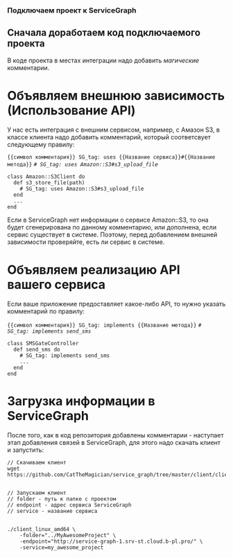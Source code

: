 ### Подключаем проект к ServiceGraph

## Сначала доработаем код подключаемого проекта

В коде проекта в местах интеграции надо добавить *магические* комментарии.

# Объявляем внешнюю зависимость (Использование API)

У нас есть интеграция с внешним сервисом, например, с Амазон S3, в классе клиента надо добавить 
комментарий, который соответсвует следующему правилу: 

`{{символ комментария}} SG_tag: uses {{Название сервиса}}#{{Название метода}}`
*`# SG_tag: uses Amazon::S3#s3_upload_file`*

```code
class Amazon::S3Client do
  def s3_store_file(path)
    # SG_tag: uses Amazon::S3#s3_upload_file
  end
  ...
end
```

Если в ServiceGraph нет информации о сервисе Amazon::S3, то она будет сгенерирована по данному комментарию, 
или дополнена, если сервис существует в системе. Поэтому, перед добавлением внешней зависимости проверяйте, есть ли 
сервис в системе.

# Объявляем реализацию API вашего сервиса

Если ваше приложение предоставляет какое-либо API, то нужно указать комментарий по правилу: 

`{{символ комментария}} SG_tag: implements {{Название метода}}`
*`# SG_tag: implements send_sms`*

```code
class SMSGateController
  def send_sms do
    # SG_tag: implements send_sms
    ...
  end
end
```

# Загрузка информации в ServiceGraph

После того, как в код репозитория добавлены комментарии - наступает этап добавления связей в ServiceGraph, для этого надо скачать клиент и запустить:

```
// Скачиваем клиент
wget https://github.com/CatTheMagician/service_graph/tree/master/client/client_linux_amd64


// Запускаем клиент
// folder - путь к папке с проектом
// endpoint - адрес сервиса ServiceGraph
// service - название сервиса


./client_linux_amd64 \
    -folder="../MyAwesomeProject" \
    -endpoint="http://service-graph-1.srv-st.cloud.b-pl.pro/" \
    -service=my_awesome_project
```
